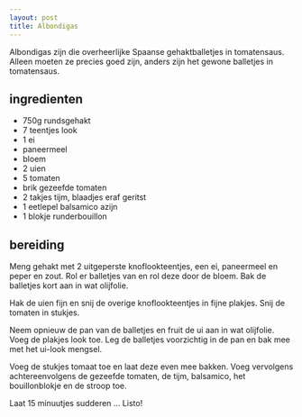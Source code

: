 ```yaml
---
layout: post
title: Albondigas
---
```


Albondigas zijn die overheerlijke Spaanse gehaktballetjes in tomatensaus.
Alleen moeten ze precies goed zijn, anders zijn het gewone balletjes in
tomatensaus.

## ingredienten

* 750g rundsgehakt
* 7 teentjes look
* 1 ei
* paneermeel
* bloem
* 2 uien
* 5 tomaten
* brik gezeefde tomaten
* 2 takjes tijm, blaadjes eraf geritst
* 1 eetlepel balsamico azijn
* 1 blokje runderbouillon

## bereiding

Meng gehakt met 2 uitgeperste knoflookteentjes, een ei, paneermeel en peper en
zout. Rol er balletjes van en rol deze door de bloem. Bak de balletjes kort aan
in wat olijfolie.

Hak de uien fijn en snij de overige knoflookteentjes in fijne plakjes. Snij de
tomaten in stukjes.

Neem opnieuw de pan van de balletjes en fruit de ui aan in wat olijfolie. Voeg
de plakjes look toe. Leg de balletjes voorzichtig in de pan en bak mee met het
ui-look mengsel.

Voeg de stukjes tomaat toe en laat deze even mee bakken. Voeg vervolgens
achtereenvolgens de gezeefde tomaten, de tijm, balsamico, het bouillonblokje en
de stroop toe.

Laat 15 minuutjes sudderen ... Listo!
